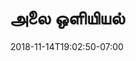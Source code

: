---
title: 'அலை ஒளியியல்'
date: 2018-11-14T19:02:50-07:00
draft: false
weight: 1
extensions:
    - katex
---